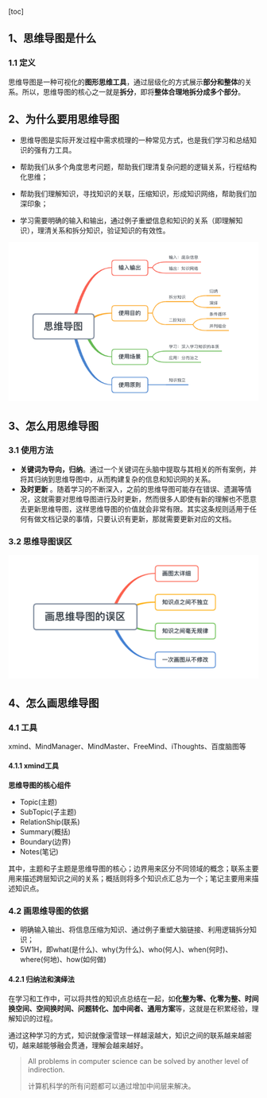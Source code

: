 [toc]

## 1、思维导图是什么

### 1.1 定义

​ 思维导图是一种可视化的**图形思维工具**，通过层级化的方式展示**部分和整体**的关系。所以，思维导图的核心之一就是**拆分**，即将**整体合理地拆分成多个部分**。

## 2、为什么要用思维导图

- 思维导图是实际开发过程中需求梳理的一种常见方式，也是我们学习和总结知识的强有力工具。
- 帮助我们从多个角度思考问题，帮助我们理清复杂问题的逻辑关系，行程结构化思维；

- 帮助我们理解知识，寻找知识的关联，压缩知识，形成知识网络，帮助我们加深印象；
- 学习需要明确的输入和输出，通过例子重塑信息和知识的关系（即理解知识），理清关系和拆分知识，验证知识的有效性。

![](imgs\mindmap\mind_map_sumary.png)

## 3、怎么用思维导图

### 3.1 使用方法

- **关键词为导向，归纳**。通过一个关键词在头脑中提取与其相关的所有案例，并将其归纳到思维导图中，从而构建复杂的信息和知识网的关系。
- **及时更新**
  。随着学习的不断深入，之前的思维导图可能存在错误、遗漏等情况，这就需要对思维导图进行及时更新，然而很多人即使有新的理解也不愿意去更新思维导图，这样思维导图的价值就会非常有限。其实这条规则适用于任何有做文档记录的事情，只要认识有更新，那就需要更新对应的文档。

### 3.2 思维导图误区

![](imgs\mindmap\mind_map_misunderstanding.jpg)

## 4、怎么画思维导图

### 4.1 工具

xmind、MindManager、MindMaster、FreeMind、iThoughts、百度脑图等

#### 4.1.1 xmind工具

**思维导图的核心组件**

- Topic(主题)
- SubTopic(子主题)
- RelationShip(联系)
- Summary(概括)
- Boundary(边界)
- Notes(笔记)

其中，主题和子主题是思维导图的核心；边界用来区分不同领域的概念；联系主要用来描述跨层知识之间的关系；概括则将多个知识点汇总为一个；笔记主要用来描述知识点。

### 4.2 画思维导图的依据

- 明确输入输出、将信息压缩为知识、通过例子重塑大脑链接、利用逻辑拆分知识；
- 5W1H，即what(是什么)、why(为什么)、who(何人)、when(何时)、where(何地)、how(如何做)

#### 4.2.1 归纳法和演绎法

在学习和工作中，可以将共性的知识点总结在一起，如**化整为零、化零为整、时间换空间、空间换时间、问题转化、加中间者、通用方案**等，这就是在积累经验，理解知识的过程。

通过这种学习的方式，知识就像滚雪球一样越滚越大，知识之间的联系越来越密切，越来越能够融会贯通，理解会越来越好。

> All problems in computer science can be solved by another level of indirection.
>
> 计算机科学的所有问题都可以通过增加中间层来解决。